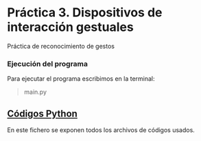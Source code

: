 # Práctica 3. Dispositivos de interacción gestuales

Práctica de reconocimiento de gestos

### Ejecución del programa

Para ejecutar el programa escribimos en la terminal:
> main.py



## [Códigos Python](https://github.com/javiidiazglez/Sistema-Interaccion-Persona-Computador/tree/main/Pr%C3%A1ctica%203.%20Dispositivos%20de%20interacci%C3%B3n%20gestuales/codigos-python)

En este fichero se exponen todos los archivos de códigos usados.
